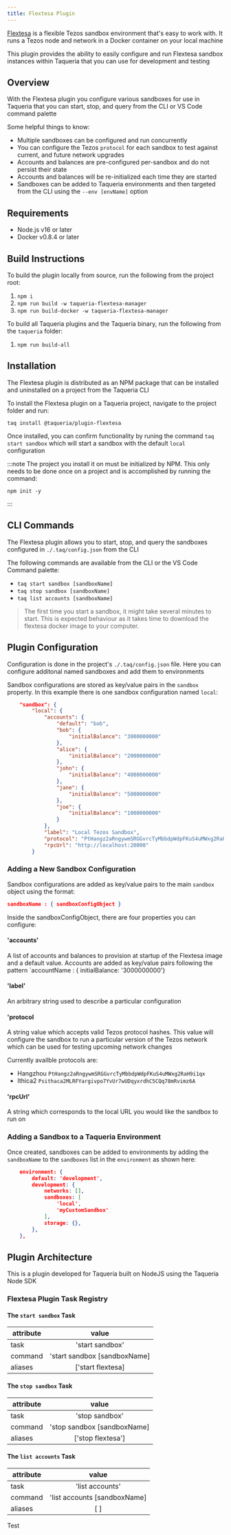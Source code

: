 ```yaml
---
title: Flextesa Plugin
---
```


[Flextesa](https://tezos.gitlab.io/flextesa/) is a flexible Tezos sandbox environment that's easy to work with. It runs a Tezos node and network in a Docker container on your local machine

This plugin provides the ability to easily configure and run Flextesa sandbox instances within Taqueria that you can use for development and testing
 
## Overview

With the Flextesa plugin you configure various sandboxes for use in Taqueria that you can start, stop, and query from the CLI or VS Code command palette


Some helpful things to know:
- Multiple sandboxes can be configured and run concurrently
- You can configure the Tezos `protocol` for each sandbox to test against current, and future network upgrades
- Accounts and balances are pre-configured per-sandbox and do not persist their state
- Accounts and balances will be re-initialized each time they are started
- Sandboxes can be added to Taqueria environments and then targeted from the CLI using the `--env [envName]` option 

## Requirements

- Node.js v16 or later
- Docker v0.8.4 or later

## Build Instructions

To build the plugin locally from source, run the following from the project root:
1. `npm i`
2. `npm run build -w taqueria-flextesa-manager`
3. `npm run build-docker -w taqueria-flextesa-manager`

To build all Taqueria plugins and the Taqueria binary, run the following from the `taqueria` folder:
1. `npm run build-all`
## Installation

The Flextesa plugin is distributed as an NPM package that can be installed and uninstalled on a project from the Taqueria CLI

To install the Flextesa plugin on a Taqueria project, navigate to the project folder and run:
```shell
taq install @taqueria/plugin-flextesa
```

Once installed, you can confirm functionality by runing the command `taq start sandbox` which will start a sandbox with the default `local` configuration

:::note
The project you install it on must be initialized by NPM. This only needs to be done once on a project and is accomplished by running the command:
```shell
npm init -y
``` 
:::

## CLI Commands

The Flextesa plugin allows you to start, stop, and query the sandboxes configured in `./.taq/config.json` from the CLI

The following commands are available from the CLI or the VS Code Command palette:
- `taq start sandbox [sandboxName]`
- `taq stop sandbox [sandboxName]`
- `taq list accounts [sandboxName]`


> The first time you start a sandbox, it might take several minutes to start. This is expected behaviour as it takes time to download the flextesa docker image to your computer.

## Plugin Configuration

Configuration is done in the project's `./.taq/config.json` file. Here you can configure additonal named sandboxes and add them to environments

Sandbox configurations are stored as key/value pairs in the `sandbox` property. In this example there is one sandbox configuration named `local`:
```json
    "sandbox": {
        "local": {
            "accounts": {
                "default": "bob",
                "bob": {
                    "initialBalance": "3000000000"
                },
                "alice": {
                    "initialBalance": "2000000000"
                },
                "john": {
                    "initialBalance": "4000000000"
                },
                "jane": {
                    "initialBalance": "5000000000"
                },
                "joe": {
                    "initialBalance": "1000000000"
                }
            },
            "label": "Local Tezos Sandbox",
            "protocol": "PtHangz2aRngywmSRGGvrcTyMbbdpWdpFKuS4uMWxg2RaH9i1qx",
            "rpcUrl": "http://localhost:20000"
        }
```

### Adding a New Sandbox Configuration

Sandbox configurations are added as key/value pairs to the main `sandbox` object using the format:
```json
sandboxName : { sandboxConfigObject }
```

Inside the sandboxConfigObject, there are four properties you can configure:
#### 'accounts'

A list of accounts and balances to provision at startup of the Flextesa image and a default value. Accounts are added as key/value pairs following the pattern `accountName : { initialBalance: '3000000000'}

#### 'label'
An arbitrary string used to describe a particular configuration

#### 'protocol

A string value which accepts valid Tezos protocol hashes. This value will configure the sandbox to run a particular version of the Tezos network which can be used for testing upcoming network changes

Currently availble protocols are:
- Hangzhou `PtHangz2aRngywmSRGGvrcTyMbbdpWdpFKuS4uMWxg2RaH9i1qx`
- Ithica2  `Psithaca2MLRFYargivpo7YvUr7wUDqyxrdhC5CQq78mRvimz6A`

#### 'rpcUrl'

A string which corresponds to the local URL you would like the sandbox to run on

### Adding a Sandbox to a Taqueria Environment

Once created, sandboxes can be added to environments by adding the `sandboxName` to the `sandboxes` list in the `environment` as shown here:
```json
    environment: {
        default: 'development',
        development: {
            networks: [],
            sandboxes: [
                'local',
                'myCustomSandbox'
            ],
            storage: {},
        },
    },
```

## Plugin Architecture

This is a plugin developed for Taqueria built on NodeJS using the Taqueria Node SDK

### Flextesa Plugin Task Registry

#### The `start sandbox` Task

|  attribute |  value                         |  
|------------|:------------------------------:|
|  task      | 'start sandbox'                | 
|  command   | 'start sandbox [sandboxName]   | 
|  aliases   | ['start flextesa]              |  


#### The `stop sandbox` Task

|  attribute |  value                         | 
|------------|:------------------------------:|
|  task      | 'stop sandbox'                 | 
|  command   | 'stop sandbox [sandboxName]    | 
|  aliases   | ['stop flextesa']              |  

#### The `list accounts` Task

|  attribute |  value                         | 
|------------|:------------------------------:|
|  task      | 'list accounts'                | 
|  command   | 'list accounts [sandboxName]   | 
|  aliases   | [ ]                            |  

Test